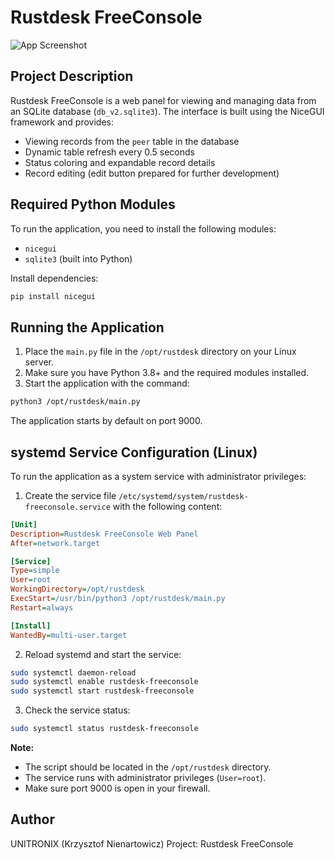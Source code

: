 # Rustdesk FreeConsole
![App Screenshot]([freeconsole.png](https://github.com/UNITRONIX/Rustdesk-FreeConsole/blob/main/freeconsole.png))
## Project Description

Rustdesk FreeConsole is a web panel for viewing and managing data from an SQLite database (`db_v2.sqlite3`). The interface is built using the NiceGUI framework and provides:

- Viewing records from the `peer` table in the database
- Dynamic table refresh every 0.5 seconds
- Status coloring and expandable record details
- Record editing (edit button prepared for further development)

## Required Python Modules

To run the application, you need to install the following modules:

- `nicegui`
- `sqlite3` (built into Python)

Install dependencies:

```bash
pip install nicegui
```

## Running the Application

1. Place the `main.py` file in the `/opt/rustdesk` directory on your Linux server.
2. Make sure you have Python 3.8+ and the required modules installed.
3. Start the application with the command:

```bash
python3 /opt/rustdesk/main.py
```

The application starts by default on port 9000.

## systemd Service Configuration (Linux)

To run the application as a system service with administrator privileges:

1. Create the service file `/etc/systemd/system/rustdesk-freeconsole.service` with the following content:

```ini
[Unit]
Description=Rustdesk FreeConsole Web Panel
After=network.target

[Service]
Type=simple
User=root
WorkingDirectory=/opt/rustdesk
ExecStart=/usr/bin/python3 /opt/rustdesk/main.py
Restart=always

[Install]
WantedBy=multi-user.target
```

2. Reload systemd and start the service:

```bash
sudo systemctl daemon-reload
sudo systemctl enable rustdesk-freeconsole
sudo systemctl start rustdesk-freeconsole
```

3. Check the service status:

```bash
sudo systemctl status rustdesk-freeconsole
```

**Note:**
- The script should be located in the `/opt/rustdesk` directory.
- The service runs with administrator privileges (`User=root`).
- Make sure port 9000 is open in your firewall.

## Author
UNITRONIX (Krzysztof Nienartowicz)
Project: Rustdesk FreeConsole
